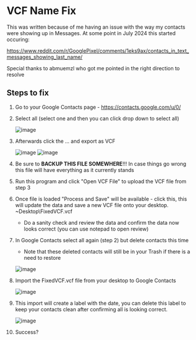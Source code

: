 # VCF Name Fix

This was written because of me having an issue with the way my contacts were showing up in Messages. At some point in July 2024 this started occuring:

https://www.reddit.com/r/GooglePixel/comments/1eks9ax/contacts_in_text_messages_showing_last_name/

Special thanks to abmuemzl who got me pointed in the right direction to resolve

## Steps to fix

1. Go to your Google Contacts page - https://contacts.google.com/u/0/
2. Select all (select one and then you can click drop down to select all)
   
   ![image](https://github.com/user-attachments/assets/9f6d629d-1725-497d-9626-549befa17515)
3. Afterwards click the ... and export as VCF
   
   ![image](https://github.com/user-attachments/assets/cb91c93d-973f-403f-9eaa-a6e0033ba3da)
   ![image](https://github.com/user-attachments/assets/8f974761-e57e-4740-b8a7-1434f704e492)
4. Be sure to **BACKUP THIS FILE SOMEWHERE**!!! In case things go wrong this file will have everything as it currently stands
5. Run this program and click "Open VCF File" to upload the VCF file from step 3
6. Once file is loaded "Process and Save" will be available - click this, this will update the data and save a new VCF file onto your desktop. ~Desktop\FixedVCF.vcf
   - Do a sanity check and review the data and confirm the data now looks correct (you can use notepad to open review)
7. In Google Contacts select all again (step 2) but delete contacts this time

   - Note that these deleted contacts will still be in your Trash if there is a need to restore
     
   ![image](https://github.com/user-attachments/assets/cf38f2f4-3762-461c-8544-9a7ea7389d58)
8. Import the FixedVCF.vcf file from your desktop to Google Contacts 

   ![image](https://github.com/user-attachments/assets/e614a0af-46ec-4784-a55d-5eedf673b461)

9. This import will create a label with the date, you can delete this label to keep your contacts clean after confirming all is looking correct.

   ![image](https://github.com/user-attachments/assets/8c100820-23ac-4b38-a2f2-dcb88de0b275)
10. Success?
